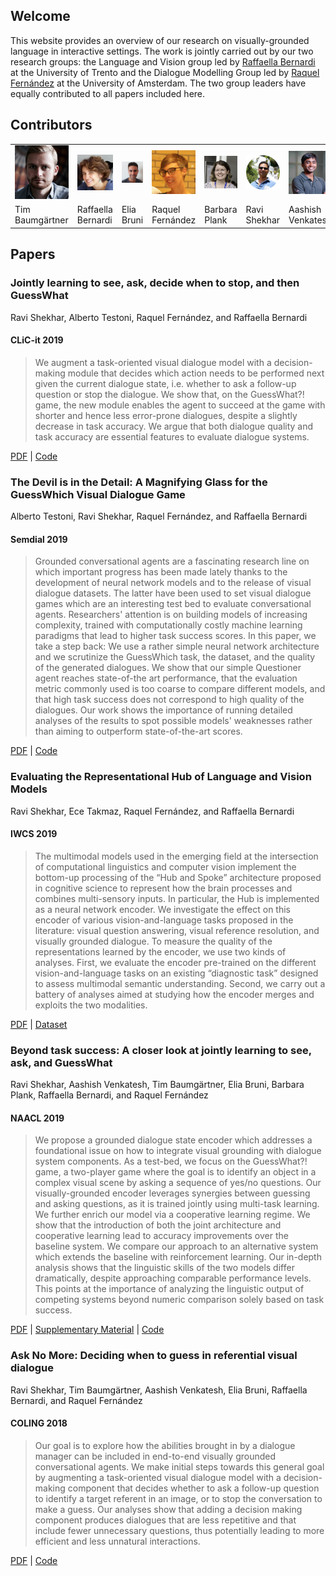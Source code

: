 ## Welcome

This website provides an overview of our research on visually-grounded language in interactive settings. The work is jointly carried out by our two research groups: the Language and Vision group led by [Raffaella Bernardi](http://disi.unitn.it/~bernardi/) at the University of Trento and the Dialogue Modelling Group led by [Raquel Fernández](https://staff.fnwi.uva.nl/r.fernandezrovira/) at the University of Amsterdam. The two group leaders have equally contributed to all papers included here.

## Contributors

<table id='contributor-table'>
  <tr>
    <td>
      <img class="headshots" src='images/tim.jpg' alt='Tim Baumg&auml;rtner'>
    </td>
    <td>
      <img class="headshots" src='images/raffa.jpg' alt='Raffaella Bernardi'>
    </td>
    <td>
      <img class="headshots" src='images/elia.jpg' alt='Elia Bruni'>
    </td>
    <td>
      <img class="headshots" src='images/raquel.jpg' alt='Raquel Fern&aacute;ndez'>
    </td>
    <td>
      <img class="headshots" src='images/barbara.png' alt='Barbara Plank'>
    </td>
    <td>
      <img class="headshots" src='images/ravi.jpg' alt='Ravi Shekhar'>
    </td>
    <td>
      <img class="headshots" src='images/aashish2.jpg' alt='Aashish Venkatesh'>
    </td>
  </tr>
  <tr>
    <td>
      <div class='names'>Tim Baumg&auml;rtner</div>
    </td>
    <td>
      <div class='names'>Raffaella Bernardi</div>
    </td>
    <td>
      <div class='names'>Elia Bruni</div>
    </td>
    <td>
      <div class='names'>Raquel Fern&aacute;ndez</div>
    </td>
    <td>
      <div class='names'>Barbara Plank</div>
    </td>
    <td>
      <div class='names'>Ravi Shekhar</div>
    </td>
    <td>
      <div class='names'>Aashish Venkatesh</div>
    </td>
  </tr>
</table>

## Papers

### Jointly learning to see, ask, decide when to stop, and then GuessWhat
Ravi Shekhar, Alberto Testoni, Raquel Fern&aacute;ndez, and Raffaella Bernardi
#### CLiC-it 2019
> We augment a task-oriented visual dialogue model with a decision-making module that decides which action needs to be performed next given the current dialogue state, i.e. whether to ask a follow-up question or stop the dialogue. We show that, on the GuessWhat?! game, the new module enables the agent to succeed at the game with shorter and hence less error-prone dialogues, despite a slightly decrease in task accuracy. We argue that both dialogue quality and task accuracy are essential features to evaluate dialogue systems. 

[PDF](http://ceur-ws.org/Vol-2481/paper66.pdf) | [Code](https://github.com/shekharRavi/Beyond-Task-Success-NAACL2019)

### The Devil is in the Detail: A Magnifying Glass for the GuessWhich Visual Dialogue Game
Alberto Testoni, Ravi Shekhar, Raquel Fern&aacute;ndez, and Raffaella Bernardi
#### Semdial 2019
> Grounded conversational agents are a fascinating research line on which important progress has been made lately thanks to the development of neural network models and to the release of visual dialogue datasets. The latter have been used to set visual dialogue games which are an interesting test bed to evaluate conversational agents. Researchers' attention is on building models of increasing complexity, trained with computationally costly machine learning paradigms that lead to higher task success scores. In this paper, we take a step back: We use a rather simple neural network architecture and we scrutinize the GuessWhich task, the dataset, and the quality of the generated dialogues. We show that our simple Questioner agent reaches state-of-the art performance, that the evaluation metric commonly used is too coarse to compare different models, and that high task success does not correspond to high quality of the dialogues. Our work shows the importance of running detailed analyses of the results to spot possible models' weaknesses rather than  aiming to outperform state-of-the-art scores. 

[PDF](http://semdial.org/anthology/Z19-Testoni_semdial_0005.pdf) | [Code](https://github.com/shekharRavi/The-Devil-is-in-the-Detail-SemDial2019)  

### Evaluating the Representational Hub of Language and Vision Models
Ravi Shekhar, Ece Takmaz, Raquel Fern&aacute;ndez, and Raffaella Bernardi
#### IWCS 2019
> The multimodal models used in the emerging field at the intersection of computational linguistics and computer vision implement the bottom-up processing of the “Hub and Spoke” architecture proposed in cognitive science to represent how the brain processes and combines multi-sensory inputs. In particular, the Hub is implemented as a neural network encoder. We investigate the effect on this encoder of various vision-and-language tasks proposed in the literature: visual question answering, visual reference resolution, and visually grounded dialogue. To measure the quality of the representations learned by the encoder, we use two kinds of analyses. First, we evaluate the encoder pre-trained on the different vision-and-language tasks on an existing “diagnostic task” designed to assess multimodal semantic understanding. Second, we carry out a battery of analyses aimed at studying how the encoder merges and exploits the two modalities.

[PDF](https://www.aclweb.org/anthology/W19-0418/)  | [Dataset](https://drive.google.com/file/d/1ChD4nqJm18ccCFB9mLe7oYrFvxSiBvf3/view)

### Beyond task success: A closer look at jointly learning to see, ask, and GuessWhat
Ravi Shekhar, Aashish Venkatesh, Tim Baumg&auml;rtner, Elia Bruni, Barbara Plank, Raffaella Bernardi, and Raquel Fern&aacute;ndez
#### NAACL 2019
> We propose a grounded dialogue state encoder which addresses a foundational issue on how to integrate visual grounding with dialogue system components. As a test-bed, we focus on the GuessWhat?! game, a two-player game where the goal is to identify an object in a complex visual scene by asking a sequence of yes/no questions. Our visually-grounded encoder leverages synergies between guessing and asking questions, as it is trained jointly using multi-task learning. We further enrich our model via a cooperative learning regime. We show that the introduction of both the joint architecture and cooperative learning lead to accuracy improvements over the baseline system. We compare our approach to an alternative system which extends the baseline with reinforcement learning. Our in-depth analysis shows that the linguistic skills of the two models differ dramatically, despite approaching comparable performance levels. This points at the importance of analyzing the linguistic output of competing systems beyond numeric comparison solely based on task success.  

[PDF](https://www.aclweb.org/anthology/N19-1265/) | [Supplementary Material](https:vista-unitn-uva.github.io/jointly_supplementary.pdf) | [Code](https://github.com/shekharRavi/Beyond-Task-Success-NAACL2019)  

### Ask No More: Deciding when to guess in referential visual dialogue
Ravi Shekhar, Tim Baumg&auml;rtner, Aashish Venkatesh, Elia Bruni, Raffaella Bernardi, and Raquel Fern&aacute;ndez
#### COLING 2018
> Our goal is to explore how the abilities brought in by a dialogue manager can be included in end-to-end visually grounded conversational agents. We make initial steps towards this general goal by augmenting a task-oriented visual dialogue model with a decision-making component that decides whether to ask a follow-up question to identify a target referent in an image, or to stop the conversation to make a guess. Our analyses show that adding a decision making component produces dialogues that are less repetitive and that include fewer unnecessary questions, thus potentially leading to more efficient and less unnatural interactions. 

[PDF](http://aclweb.org/anthology/C18-1104) | [Code](https://github.com/shekharRavi/ask-no-more-COLING2018)
